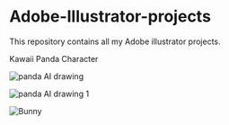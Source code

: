 # Adobe-Illustrator-projects
This repository contains all my Adobe illustrator projects.

Kawaii Panda Character

![panda AI drawing](https://user-images.githubusercontent.com/56188746/136705340-17a396a5-f6c4-45dc-803d-a9383db3be6c.png)


![panda AI drawing 1](https://user-images.githubusercontent.com/56188746/136991524-1f023f04-4460-448f-99b4-e682fc8d63bd.png)


![Bunny](https://user-images.githubusercontent.com/56188746/137349376-1ddfb390-9548-4f19-9e5d-a1a4c2167779.png)



